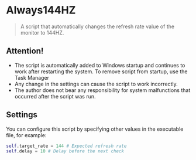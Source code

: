 # Always144HZ
> A script that automatically changes the refresh rate value of the monitor to 144HZ.

## Attention!
* The script is automatically added to Windows startup and continues to work after restarting the system. To remove script from startup, use the Task Manager
* Any change in the settings can cause the script to work incorrectly.
* The author does not bear any responsibility for system malfunctions that occurred after the script was run.

## Settings
You can configure this script by specifying other values in the executable file, for example:

```python
self.target_rate = 144 # Expected refresh rate
self.delay = 10 # Delay before the next check
```
